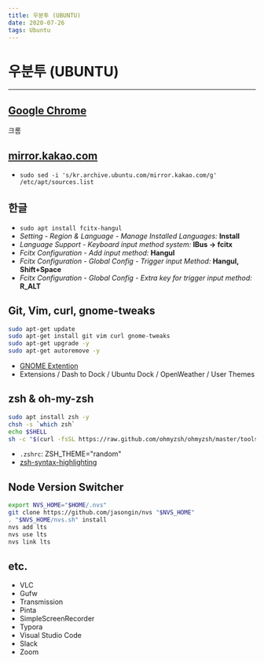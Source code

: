 ```yaml
---
title: 우분투 (UBUNTU)
date: 2020-07-26
tags: Ubuntu
---
```


# 우분투 (UBUNTU)

---

## [Google Chrome](https://www.google.com/intl/ko/chrome/)

크롬

## [mirror.kakao.com](http://mirror.kakao.com/ubuntu-releases/)

- `sudo sed -i 's/kr.archive.ubuntu.com/mirror.kakao.com/g' /etc/apt/sources.list`

## 한글

- `sudo apt install fcitx-hangul`
- _Setting - Region & Language - Manage Installed Languages:_ **Install**
- _Language Support - Keyboard input method system:_ **IBus -> fcitx**
- _Fcitx Configuration - Add input method:_ **Hangul**
- _Fcitx Configuration - Global Config - Trigger input Method:_ **Hangul, Shift+Space**
- _Fcitx Configuration - Global Config - Extra key for trigger input method:_ **R_ALT**

## Git, Vim, curl, gnome-tweaks

```bash
sudo apt-get update
sudo apt-get install git vim curl gnome-tweaks
sudo apt-get upgrade -y
sudo apt-get autoremove -y
```

- [GNOME Extention](https://extensions.gnome.org/)
- Extensions / Dash to Dock / Ubuntu Dock / OpenWeather / User Themes

## zsh & oh-my-zsh

```bash
sudo apt install zsh -y
chsh -s `which zsh`
echo $SHELL
sh -c "$(curl -fsSL https://raw.github.com/ohmyzsh/ohmyzsh/master/tools/install.sh)"
```

- `.zshrc`: ZSH_THEME="random"
- [zsh-syntax-highlighting](https://github.com/zsh-users/zsh-syntax-highlighting)

## Node Version Switcher

```bash
export NVS_HOME="$HOME/.nvs"
git clone https://github.com/jasongin/nvs "$NVS_HOME"
. "$NVS_HOME/nvs.sh" install
nvs add lts
nvs use lts
nvs link lts
```

## etc.

- VLC
- Gufw
- Transmission
- Pinta
- SimpleScreenRecorder
- Typora
- Visual Studio Code
- Slack
- Zoom
